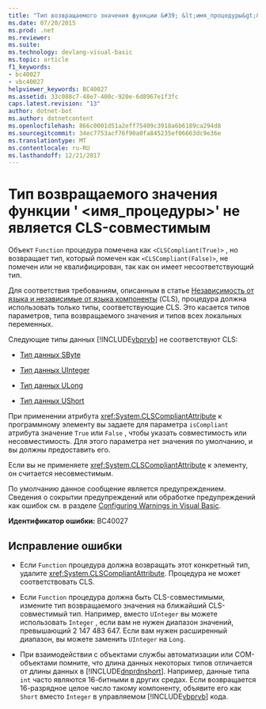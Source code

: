 ```yaml
---
title: "Тип возвращаемого значения функции &#39; &lt;имя_процедуры&gt;&#39; не является CLS-совместимым"
ms.date: 07/20/2015
ms.prod: .net
ms.reviewer: 
ms.suite: 
ms.technology: devlang-visual-basic
ms.topic: article
f1_keywords:
- bc40027
- vbc40027
helpviewer_keywords: BC40027
ms.assetid: 33c088c7-48e7-400c-920e-6d8967e1f3fc
caps.latest.revision: "13"
author: dotnet-bot
ms.author: dotnetcontent
ms.openlocfilehash: 866c0001d51a2eff75409c3918a6b6189ca294d8
ms.sourcegitcommit: 34ec7753acf76f90a0fa845235ef06663dc9e36e
ms.translationtype: MT
ms.contentlocale: ru-RU
ms.lasthandoff: 12/21/2017
---
```

# <a name="return-type-of-function-39ltprocedurenamegt39-is-not-cls-compliant"></a>Тип возвращаемого значения функции &#39; &lt;имя_процедуры&gt;&#39; не является CLS-совместимым
Объект `Function` процедура помечена как `<CLSCompliant(True)>` , но возвращает тип, который помечен как `<CLSCompliant(False)>`, не помечен или не квалифицирован, так как он имеет несоответствующий тип.  
  
 Для соответствия требованиям, описанным в статье [Независимость от языка и независимые от языка компоненты](../../../standard/language-independence-and-language-independent-components.md) (CLS), процедура должна использовать только типы, соответствующие CLS. Это касается типов параметров, типа возвращаемого значения и типов всех локальных переменных.  
  
 Следующие типы данных [!INCLUDE[vbprvb](~/includes/vbprvb-md.md)] не соответствуют CLS:  
  
-   [Тип данных SByte](../../../visual-basic/language-reference/data-types/sbyte-data-type.md)  
  
-   [Тип данных UInteger](../../../visual-basic/language-reference/data-types/uinteger-data-type.md)  
  
-   [Тип данных ULong](../../../visual-basic/language-reference/data-types/ulong-data-type.md)  
  
-   [Тип данных UShort](../../../visual-basic/language-reference/data-types/ushort-data-type.md)  
  
 При применении атрибута <xref:System.CLSCompliantAttribute> к программному элементу вы задаете для параметра `isCompliant` атрибута значение `True` или `False` , чтобы указать совместимость или несовместимость. Для этого параметра нет значения по умолчанию, и вы должны предоставить его.  
  
 Если вы не применяете <xref:System.CLSCompliantAttribute> к элементу, он считается несовместимым.  
  
 По умолчанию данное сообщение является предупреждением. Сведения о сокрытии предупреждений или обработке предупреждений как ошибок см. в разделе [Configuring Warnings in Visual Basic](/visualstudio/ide/configuring-warnings-in-visual-basic).  
  
 **Идентификатор ошибки:** BC40027  
  
## <a name="to-correct-this-error"></a>Исправление ошибки  
  
-   Если `Function` процедура должна возвращать этот конкретный тип, удалите <xref:System.CLSCompliantAttribute>. Процедура не может соответствовать CLS.  
  
-   Если `Function` процедура должна быть CLS-совместимыми, измените тип возвращаемого значения на ближайший CLS-совместимый тип. Например, вместо `UInteger` вы можете использовать `Integer` , если вам не нужен диапазон значений, превышающий 2 147 483 647. Если вам нужен расширенный диапазон, вы можете заменить `UInteger` на `Long`.  
  
-   При взаимодействии с объектами службы автоматизации или COM-объектами помните, что длина данных некоторых типов отличается от длины данных в [!INCLUDE[dnprdnshort](~/includes/dnprdnshort-md.md)]. Например, данные типа `int` часто являются 16-битными в других средах. Если возвращается 16-разрядное целое число такому компоненту, объявите его как `Short` вместо `Integer` в управляемом [!INCLUDE[vbprvb](~/includes/vbprvb-md.md)] кода.